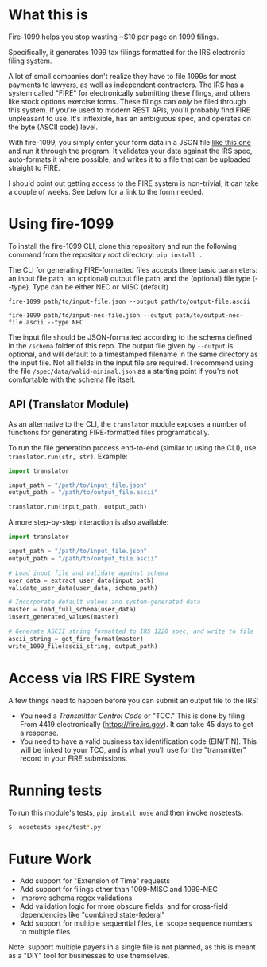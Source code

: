 # What this is
Fire-1099 helps you stop wasting ~$10 per page on 1099 filings.

Specifically, it generates 1099 tax filings formatted for the IRS electronic filing system.

A lot of small companies don't realize they have to file 1099s for most payments to lawyers, as well as independent contractors. The IRS has a system called "FIRE" for electronically submitting these filings, and others like stock options exercise forms. These filings can *only* be filed through this system. If you're used to modern REST APIs, you'll probably find FIRE unpleasant to use. It's inflexible, has an ambiguous spec, and operates on the byte (ASCII code) level.

With fire-1099, you simply enter your form data in a JSON file [like this one](https://github.com/sdj0/fire-1099/blob/master/spec/data/valid_minimal_MISC.json) and run it through the program. It validates your data against the IRS spec, auto-formats it where possible, and writes it to a file that can be uploaded straight to FIRE.

I should point out getting access to the FIRE system is non-trivial; it can take a couple of weeks. See below for a link to the form needed.

# Using fire-1099
To install the fire-1099 CLI, clone this repository and run the following command from the repository root directory: `pip install .`

The CLI for generating FIRE-formatted files accepts three basic parameters: an input file path, an (optional) output file path, and the (optional) file type (--type). Type can be either NEC or MISC (default)


`fire-1099 path/to/input-file.json --output path/to/output-file.ascii`

`fire-1099 path/to/input-nec-file.json --output path/to/output-nec-file.ascii --type NEC`


The input file should be JSON-formatted according to the schema defined in the `/schema` folder of this repo. The output file given by `--output` is optional, and will default to a timestamped filename in the same directory as the input file. Not all fields in the input file are required. I recommend using the file `/spec/data/valid-minimal.json` as a starting point if you're not comfortable with the schema file itself.


## API (Translator Module)
As an alternative to the CLI, the `translator` module exposes a number of functions for generating FIRE-formatted files programatically.


To run the file generation process end-to-end (similar to using the CLI), use `translator.run(str, str)`. Example:

```python
import translator

input_path = "/path/to/input_file.json"
output_path = "/path/to/output_file.ascii"

translator.run(input_path, output_path)
```


A more step-by-step interaction is also available:

```python
import translator

input_path = "/path/to/input_file.json"
output_path = "/path/to/output_file.ascii"

# Load input file and validate against schema
user_data = extract_user_data(input_path)
validate_user_data(user_data, schema_path)

# Incorporate default values and system-generated data
master = load_full_schema(user_data)
insert_generated_values(master)

# Generate ASCII string formatted to IRS 1220 spec, and write to file
ascii_string = get_fire_format(master)
write_1099_file(ascii_string, output_path)
```


# Access via IRS FIRE System
A few things need to happen before you can submit an output file to the IRS:

* You need a *Transmitter Control Code* or "TCC." This is done by filing From 4419 electronically (https://fire.irs.gov). It can take 45 days to get a response.
* You need to have a valid business tax identification code (EIN/TIN). This will be linked to your TCC, and is what you'll use for the "transmitter" record in your FIRE submissions.

# Running tests

To run this module's tests, `pip install nose` and then invoke nosetests.
```bash
$  nosetests spec/test*.py
```

# Future Work
* Add support for "Extension of Time" requests
* Add support for filings other than 1099-MISC and 1099-NEC
* Improve schema regex validations
* Add validation logic for more obscure fields, and for cross-field dependencies like "combined state-federal"
* Add support for multiple sequential files, i.e. scope sequence numbers to multiple files


Note: support multiple payers in a single file is not planned, as this is meant as a "DIY" tool for businesses to use themselves.
